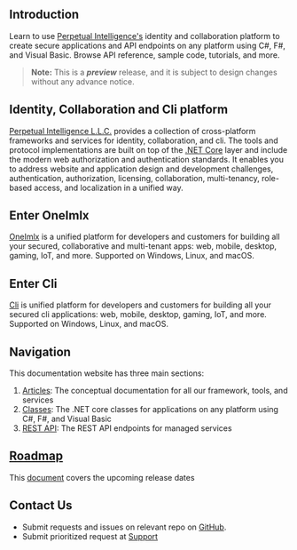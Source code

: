 ## Introduction
Learn to use [Perpetual Intelligence's](https://perpetualintelligence.azurewebsites.net/)  identity and collaboration platform to create secure applications and API endpoints on any platform using C#, F#, and Visual Basic. Browse API reference, sample code, tutorials, and more.

> **Note:** This is a ***preview*** release, and it is subject to design changes without any advance notice.

## Identity, Collaboration and Cli platform
[Perpetual Intelligence L.L.C.](https://perpetualintelligence.azurewebsites.net/) provides a collection of cross-platform frameworks and services for identity, collaboration, and cli. The tools and protocol implementations are built on top of the [.NET Core](https://dotnet.microsoft.com/en-us/) layer and include the modern web authorization and authentication standards. It enables you to address website and application design and development challenges, authentication, authorization, licensing, collaboration, multi-tenancy, role-based access, and localization in a unified way.

## Enter OneImlx
[OneImlx](https://github.com/perpetualintelligence/docs/blob/main/docfx_project/articles/oneimlx/intro.md) is a unified platform for developers and customers for building all your secured, collaborative and multi-tenant apps: web, mobile, desktop, gaming, IoT, and more. Supported on Windows, Linux, and macOS.

## Enter Cli
[Cli](https://github.com/perpetualintelligence/docs/blob/main/docfx_project/articles/cli/intro.md) is unified platform for developers and customers for building all your secured cli applications: web, mobile, desktop, gaming, IoT, and more. Supported on Windows, Linux, and macOS.

## Navigation
This documentation website has three main sections:
1. [Articles](articles/intro.md): The conceptual documentation for all our framework, tools, and services
2. [Classes](api/index.md): The .NET core classes for applications on any platform using C#, F#, and Visual Basic
3. [REST API](rest/index.html): The REST API endpoints for managed services

## [Roadmap](ttps://github.com/perpetualintelligence/docs/blob/main/docfx_project/articles/roadmap.md)
This [document](articles/roadmap.md) covers the upcoming release dates

## Contact Us
* Submit requests and issues on relevant repo on [GitHub](articles/repo.md).
* Submit prioritized request at [Support](https://perpetualintelligence.azurewebsites.net/support)


